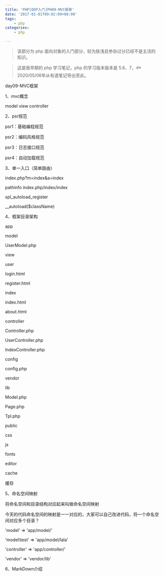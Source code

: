 ```yaml
---
title: 'PHP[OOP入门]PH09-MVC框架'
date: '2017-01-01T09:02:09+08:00'
tags:
    - php
categories:
    - php

---
```




> 该部分为 php 面向对象的入门部分，较为肤浅且参杂过分已经不是主流的知识。

> 这是我早期的 php 学习笔记，php 的学习版本版本是 5.6、7，🐟2020/05/06年从有道笔记导出至此。


day09-MVC框架

1、mvc概念

model view controller

2、psr规范

psr1：基础编程规范

psr2：编码风格规范

psr3：日志接口规范

psr4：自动加载规范

3、单一入口（简单路由）

index.php?m=index&a=index

pathinfo index.php/index/index

spl\_autoload\_register

\_\_autoload(\$className)

4、框架目录架构

app

model

UserModel.php

view

user

login.html

register.html

index

index.html

about.html

controller

Controller.php

UserController.php

IndexController.php

config

config.php

vendor

lib

Model.php

Page.php

Tpl.php

public

css

js

fonts

editor

cache

缓存

5、命名空间映射

将命名空间和目录结构对应起来叫做命名空间映射

今天的代码命名空间的映射是一一对应的，大家可以自己改进代码，将一个命名空间对应多个目录？

\'model\' =\> \'app/model/\'

\'model\\test\' =\> \'app/model/lala\'

\'controller\' =\> \'app/controller/\'

\'vendor\' =\> \'vendor/lib\'

6、MarkDown介绍
